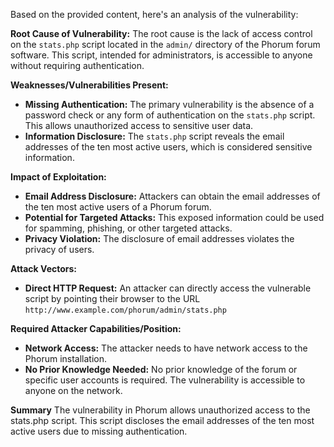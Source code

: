 Based on the provided content, here's an analysis of the vulnerability:

**Root Cause of Vulnerability:**
The root cause is the lack of access control on the `stats.php` script located in the `admin/` directory of the Phorum forum software. This script, intended for administrators, is accessible to anyone without requiring authentication.

**Weaknesses/Vulnerabilities Present:**
- **Missing Authentication:** The primary vulnerability is the absence of a password check or any form of authentication on the `stats.php` script. This allows unauthorized access to sensitive user data.
- **Information Disclosure:** The `stats.php` script reveals the email addresses of the ten most active users, which is considered sensitive information.

**Impact of Exploitation:**
- **Email Address Disclosure:** Attackers can obtain the email addresses of the ten most active users of a Phorum forum.
- **Potential for Targeted Attacks:** This exposed information could be used for spamming, phishing, or other targeted attacks.
- **Privacy Violation:** The disclosure of email addresses violates the privacy of users.

**Attack Vectors:**
- **Direct HTTP Request:** An attacker can directly access the vulnerable script by pointing their browser to the URL `http://www.example.com/phorum/admin/stats.php`

**Required Attacker Capabilities/Position:**
- **Network Access:** The attacker needs to have network access to the Phorum installation.
- **No Prior Knowledge Needed:** No prior knowledge of the forum or specific user accounts is required. The vulnerability is accessible to anyone on the network.

**Summary**
The vulnerability in Phorum allows unauthorized access to the stats.php script. This script discloses the email addresses of the ten most active users due to missing authentication.